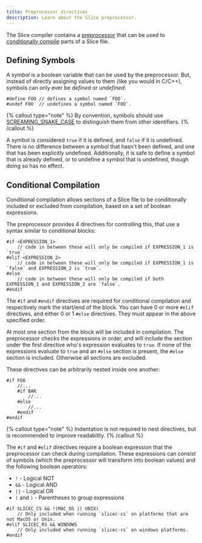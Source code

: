 ```yaml
---
title: Preprocessor directives
description: Learn about the Slice preprocessor.
---
```


The Slice compiler contains a [preprocessor](https://en.wikipedia.org/wiki/Preprocessor) that can be used to [conditionally compile](https://en.wikipedia.org/wiki/Conditional_compilation) parts of a Slice file.

## Defining Symbols

A _symbol_ is a boolean variable that can be used by the preprocessor.
But, instead of directly assigning values to them (like you would in C/C++), symbols can only ever be _defined_ or _undefined_:

```slice
#define FOO // defines a symbol named `FOO`.
#undef FOO  // undefines a symbol named `FOO`.
```

{% callout type="note" %}
By convention, symbols should use [SCREAMING_SNAKE_CASE](https://en.wikipedia.org/wiki/Snake_case) to distinguish them from other identifiers.
{% /callout %}

A symbol is considered `true` if it is defined, and `false` if it is undefined.
There is no difference between a symbol that hasn't been defined, and one that has been explicitly undefined.
Additionally, it is safe to define a symbol that is already defined, or to undefine a symbol that is undefined, though doing so has no effect.

## Conditional Compilation

Conditional compilation allows sections of a Slice file to be conditionally included or excluded from compilation, based on a set of boolean expressions.

The preprocessor provides 4 directives for controlling this, that use a syntax similar to conditional blocks:

```slice
#if <EXPRESSION_1>
    // code in between these will only be compiled if EXPRESSION_1 is `true`.
#elif <EXPRESSION_2>
    // code in between these will only be compiled if EXPRESSION_1 is `false` and EXPRESSION_2 is `true`.
#else
    // code in between these will only be compiled if both EXPRESSION_1 and EXPRESSION_2 are `false`.
#endif
```

The `#if` and `#endif` directives are required for conditional compilation and respectively mark the start/end of the block. You can have 0 or more `#elif` directives, and either 0 or 1 `#else` directives. They must appear in the above specified order.

At most one section from the block will be included in compilation.
The preprocessor checks the expressions in order, and will include the section under the first directive who's expression evaluates to `true`.
If none of the expressions evaluate to `true` and an `#else` section is present, the `#else` section is included. Otherwise all sections are excluded.

These directives can be arbitrarily nested inside one another:

```slice
#if FOO
    //...
    #if BAR
        //...
    #else
        //...
    #endif
#endif
```
{% callout type="note" %}
Indentation is not required to nest directives, but is recommended to improve readability.
{% /callout %}

The `#if` and `#elif` directives require a boolean expression that the preprocessor can check during compilation. These expressions can consist of symbols (which the preprocessor will transform into boolean values) and the following boolean operators:
- `!` - Logical NOT
- `&&` - Logical AND
- `||` - Logical OR
- `(` and `)` - Parentheses to group expressions

```slice
#if SLICEC_CS && !(MAC_OS || UNIX)
    // Only included when running `slicec-cs` on platforms that are not MacOS or Unix.
#elif SLICEC_RS && WINDOWS
    // Only included when running `slicec-rs` on windows platforms.
#endif
```
